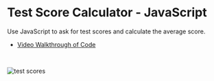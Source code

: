 Test Score Calculator - JavaScript
================

Use JavaScript to ask for test scores and calculate the average score.

  - [Video Walkthrough of
    Code](https://northwestern.hosted.panopto.com/Panopto/Pages/Viewer.aspx?id=1410bee8-6c9d-4345-a97d-aae6006baceb)

<br>

![test
scores](https://raw.githubusercontent.com/papagorgio23/Northwestern/master/440%20-%20Application%20Engineering/Test%20Score%20Calculator/scores.png)
